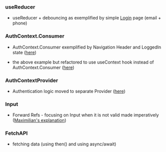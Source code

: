 ### useReducer
* useReducer + debouncing as exemplified by simple [Login](https://github.com/rudnickimaciej/react-complete-guide/blob/sideEffects_reducers_contextapi/react-complete-guide/src/components/Login/Login.js) page (email + phone)  


### AuthContext.Consumer 
* AuthContext.Consumer exemplified by Navigation Header and LoggedIn state ([here](https://github.com/rudnickimaciej/react-complete-guide/commit/604b346966dd261fc59043a44856cdb77deb4e19))

- the above example but refactored to use useContext hook instead of AuthContext.Consumer ([here](https://github.com/rudnickimaciej/react-complete-guide/commit/cd68c1614f623dfcd499779d6d516114721d13dd))


### AuthContextProvider
- Authentication logic moved to separate Provider ([here](https://github.com/rudnickimaciej/react-complete-guide/commit/08344bb0affd26c8b0607b3cd878f2fb54600d8b#diff-e6045823a5fa50d98273de5dea5c66f3ab39bc0cb6d7e808268c5804141db0de))


### Input 
- Forward Refs -  focusing on Input when it is not valid made imperatively ([Maximilian's explanation](https://www.udemy.com/course/react-the-complete-guide-incl-redux/learn/lecture/25599276#overview))


### FetchAPI
- fetching data (using then() and using async/await) 
